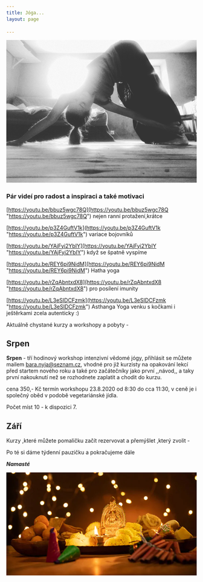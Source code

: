 ```yaml
---
title: Jóga...
layout: page

---
```

![](/uploads/IMG_20190730_104235_826.jpg)

### Pár videí pro radost a inspiraci a také motivaci

[https://youtu.be/bbuz5wgc78Q](https://youtu.be/bbuz5wgc78Q "https://youtu.be/bbuz5wgc78Q") nejen ranní protažení,krátce

[https://youtu.be/p3Z4GuftV1k](https://youtu.be/p3Z4GuftV1k "https://youtu.be/p3Z4GuftV1k") variace bojovníků

[https://youtu.be/YAjFyi2YbIY](https://youtu.be/YAjFyi2YbIY "https://youtu.be/YAjFyi2YbIY") když se špatně vyspíme

[https://youtu.be/REY6pi9NidM](https://youtu.be/REY6pi9NidM "https://youtu.be/REY6pi9NidM") Hatha yoga

[https://youtu.be/rZqAbntxdX8](https://youtu.be/rZqAbntxdX8 "https://youtu.be/rZqAbntxdX8") pro posílení imunity

[https://youtu.be/L3eSIDCFzmk](https://youtu.be/L3eSIDCFzmk  "https://youtu.be/L3eSIDCFzmk") Asthanga Yoga venku s kočkami i ještěrkami zcela autenticky :)

Aktuálně chystané kurzy a workshopy a pobyty -

## **Srpen**

**Srpen** - tří hodinový workshop intenzivní vědomé jógy, přihlásit se můžete mailem bara.nyja@seznam.cz, vhodné pro již kurzisty na opakování lekcí před startem nového roku a také pro začátečníky jako první ,,návod,, a taky první nakouknutí než se rozhodnete zaplatit a chodit do kurzu.

cena 350,- Kč termín workshopu 23.8.2020 od 8:30 do cca 11:30, v ceně je i společný oběd v podobě vegetariánské jídla.

Počet míst 10 - k dispozici 7.

## Září

Kurzy ,které můžete pomaličku začít rezervovat a přemýšlet ,který zvolit -

Po té si dáme týdenní pauzičku a pokračujeme dále

**_Namasté_**

![](/uploads/diwaliposterimage-1.webp)